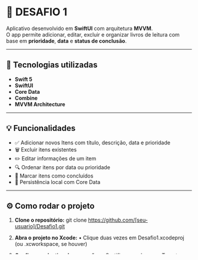 # 📱 DESAFIO 1

Aplicativo desenvolvido em **SwiftUI** com arquitetura **MVVM**.  
O app permite adicionar, editar, excluir e organizar livros de leitura com base em **prioridade**, **data** e **status de conclusão**.

---

## 🚀 Tecnologias utilizadas
- **Swift 5**
- **SwiftUI**
- **Core Data**
- **Combine**
- **MVVM Architecture**

---

## 💡 Funcionalidades
- ✅ Adicionar novos Itens com título, descrição, data e prioridade  
- 🗑️ Excluir itens existentes  
- ✏️ Editar informações de um item  
- 🔍 Ordenar itens por data ou prioridade  
- 📅 Marcar itens como concluídos  
- 💾 Persistência local com Core Data

---


## ⚙️ Como rodar o projeto

1. **Clone o repositório:**
   git clone https://github.com/[seu-usuario]/Desafio1.git
   
2. **Abra o projeto no Xcode:**
    •    Clique duas vezes em Desafio1.xcodeproj (ou .xcworkspace, se houver)
    
3. **Configure o destino de execução:**
    •    Certifique-se de que o Target Deployment está definido para iOS 17 (26)
4.    **Selecione o simulador:**
    •    No menu superior, selecione o dispositivo iPhone 17 (ou equivalente)
5.    **Execute o app:**
    •    Pressione Cmd + R ou clique no botão ▶️ Run no Xcode
6.    **Pronto!**
    •    O aplicativo será iniciado no simulador do iPhone 17
    •    Agora você pode explorar e testar todas as funcionalidades
